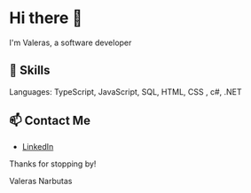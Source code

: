 # Hi there 👋
I'm Valeras, a software developer

## 🚀 Skills
Languages: TypeScript, JavaScript, SQL, HTML, CSS , c#, .NET

<!-- ## 💻 Projects
- Crypto Tracker - A React app that displays cryptocurrency prices and market data using the CoinGecko API.
- Online Shop - A Spring Boot application that simulates an online shopping experience.
- Task Manager - A Node.js app that allows users to create, update, and delete tasks. -->

## 📫 Contact Me
- [LinkedIn](https://www.linkedin.com/in/valerasnarbutas/)

Thanks for stopping by!

Valeras Narbutas
